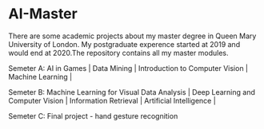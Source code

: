 # AI-Master
 
 There are some academic projects about my master degree in Queen Mary University of London. My postgraduate experence started at 2019 and would end at 2020.The repository contains all my master modules.
 
 Semeter A: 
   AI in Games |
   Data Mining |
   Introduction to Computer Vision |
   Machine Learning |

 Semeter B: 
   Machine Learning for Visual Data Analysis |
   Deep Learning and Computer Vision |
   Information Retrieval |
   Artificial Intelligence |
   
Semeter C:
   Final project - hand gesture recognition 
